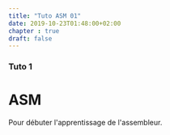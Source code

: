```yaml
---
title: "Tuto ASM 01"
date: 2019-10-23T01:48:00+02:00
chapter : true
draft: false
---
```


### Tuto 1

# ASM

Pour débuter l'apprentissage de l'assembleur.